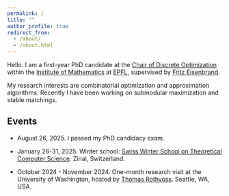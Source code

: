 ```yaml
---
permalink: /
title: ""
author_profile: true
redirect_from: 
  - /about/
  - /about.html
---
```


Hello. I am a first-year PhD candidate at the [Chair of Discrete Optimization](https://www.epfl.ch/labs/disopt/) within the [Institute of Mathematics](https://www.epfl.ch/schools/sb/research/math/) at [EPFL](https://www.epfl.ch/en/), supervised by [Fritz Eisenbrand](https://people.epfl.ch/friedrich.eisenbrand?lang=en).

My research interests are combinatorial optimization and approximation algorithms. 
Recently I have been working on submodular maximization and stable matchings. 

## Events

<!-- * September 15-19, 2025. [14th Cargèse Workshop on Combinatorial Optimization](https://www.cargese.org/2025/). Institut d'Etudes Scientifiques de Cargèse, Corsica, France. -->

* August 26, 2025. I passed my PhD candidacy exam.

* January 26-31, 2025. Winter school: [Swiss Winter School on Theoretical Computer Science](https://theory.epfl.ch/WinterSchool2025/). Zinal, Switzerland.

* October 2024 - November 2024. One-month research visit at the University of Washington, hosted by [Thomas Rothvoss](https://sites.math.washington.edu//~rothvoss/). Seattle, WA, USA.

<!-- * Jul 2022. Summer school: [Modern Trends in Combinatorial Optimization](https://archiveweb.epfl.ch/combo2022.epfl.ch/index.html%3Fp=8.html). Lausanne, Switzerland. -->